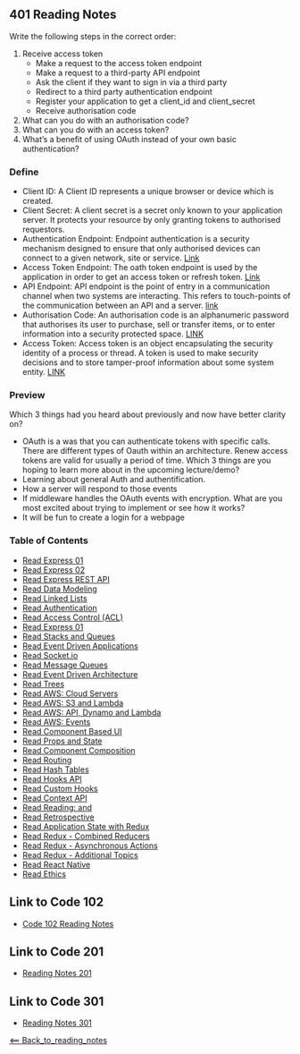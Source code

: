 ## 401 Reading Notes

Write the following steps in the correct order:
1. Receive access token
    * Make a request to the access token endpoint
    * Make a request to a third-party API endpoint
    * Ask the client if they want to sign in via a third party
    * Redirect to a third party authentication endpoint
    * Register your application to get a client_id and client_secret
    * Receive authorisation code
8. What can you do with an authorisation code?
9. What can you do with an access token?
10. What’s a benefit of using OAuth instead of your own basic authentication?

### Define 
- Client ID: A Client ID represents a unique browser or device which is created.
- Client Secret: A client secret is a secret only known to your application server. It protects your resource by only granting tokens to authorised requestors. 
- Authentication Endpoint: Endpoint authentication is a security mechanism designed to ensure that only authorised devices can connect to a given network, site or service. [Link](https://whatis.techtarget.com/definition/endpoint-authentication)
- Access Token Endpoint: The oath token endpoint is used by the application in order to get an access token or refresh token. [Link](https://auth0.com/docs/protocols/protocol-oauth2)
- API Endpoint: API endpoint is the point of entry in a communication channel when two systems are interacting. This refers to touch-points of the communication between an API and a server. [link](https://rapidapi.com/blog/api-glossary/endpoint/#:~:text=In%20simple%20terms%2C%20an%20API,an%20API%20and%20a%20server.)
- Authorisation Code: An authorisation code is an alphanumeric password that authorises its user to purchase, sell or transfer items, or to enter information into a security protected space.  [LINK](https://www.investopedia.com/terms/a/authorization-code.asp#:~:text=What%20Is%20an%20Authorization%20Code,into%20a%20security%2Dprotected%20space.)
- Access Token: Access token is an object encapsulating the security identity of a process or thread. A token is used to make security decisions and to store tamper-proof information about some system entity. [LINK](https://en.wikipedia.org/wiki/Access_token#:~:text=An%20access%20token%20is%20an,information%20about%20some%20system%20entity.)

### Preview 
Which 3 things had you heard about previously and now have better clarity on?
- OAuth is a was that you can authenticate tokens with specific calls. There are different types of Oauth within an architecture. Renew access tokens are valid for usually a period of time. 
Which 3 things are you hoping to learn more about in the upcoming lecture/demo?
- Learning about general Auth and authentification. 
- How a server will respond to those events
- If middleware handles the OAuth events with encryption. 
What are you most excited about trying to implement or see how it works?
- It will be fun to create a login for a webpage 

### Table of Contents
- [Read Express 01](01_Reading.md)
- [Read Express 02](02_Reading.md)
- [Read Express REST API](03_Reading.md)
- [Read Data Modeling](04_Reading.md)
- [Read Linked Lists](05_Reading.md)
- [Read Authentication](06_Reading.md)
- [Read Access Control (ACL)](08_Reading.md)
- [Read Express 01](09_Reading.md)
- [Read Stacks and Queues](10_Reading.md)
- [Read Event Driven Applications](11_Reading.md)
- [Read Socket.io](12_Reading.md)
- [Read Message Queues](13_Reading.md)
- [Read Event Driven Architecture](14_Reading.md)
- [Read Trees](15_Reading.md)
- [Read AWS: Cloud Servers](16_Reading.md)
- [Read AWS: S3 and Lambda](17_Reading.md)
- [Read AWS: API, Dynamo and Lambda](18_Reading.md)
- [Read AWS: Events](19_Reading.md)
- [Read Component Based UI](26_Reading.md)
- [Read Props and State](27_Reading.md)
- [Read Component Composition](28_Reading.md)
- [Read Routing](29_Reading.md)
- [Read Hash Tables](30_Reading.md)
- [Read Hooks API](31_Reading.md)
- [Read Custom Hooks](32_Reading.md)
- [Read Context API](33_Reading.md)
- [Read Reading: <Login /> and <Auth />](34_Reading.md)
- [Read Retrospective](35_Reading.md)
- [Read Application State with Redux](36_Reading.md)
- [Read Redux - Combined Reducers](37_Reading.md)
- [Read Redux - Asynchronous Actions](38_Reading.md)
- [Read Redux - Additional Topics](39_Reading.md)
- [Read React Native](41_Reading.md)
- [Read Ethics](42_Reading.md)

## Link to Code 102
- [Code 102 Reading Notes](https://jtaisey389.github.io/reading-notes/)

## Link to Code 201
- [Reading Notes 201](https://jtaisey389.github.io/reading-notes201.md/)

## Link to Code 301
- [Reading Notes 301](jtaisey389.github.io/reading-notes301.md/)

[<== Back_to_reading_notes](jtaisey389.github.io/401_readingnotes.md/)